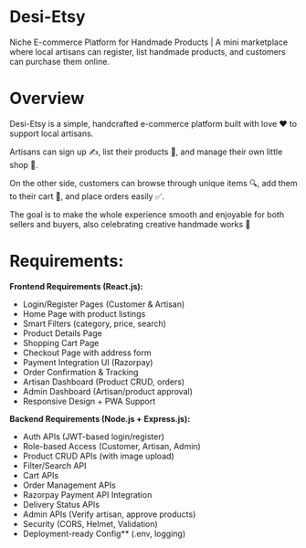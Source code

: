 # Desi-Etsy
Niche E-commerce Platform for Handmade Products | A mini marketplace where local artisans can register, list handmade products, and customers can purchase them online.

# Overview
Desi-Etsy is a simple, handcrafted e-commerce platform built with love ❤️ to support local artisans.

Artisans can sign up ✍️, list their products 📝, and manage their own little shop 🏬.

On the other side, customers can browse through unique items 🔍, add them to their cart 🛒, and place orders easily ✅.

The goal is to make the whole experience smooth and enjoyable for both sellers and buyers, also celebrating creative handmade works 🌟

# Requirements:
**Frontend Requirements (React.js):**

- Login/Register Pages (Customer & Artisan)
- Home Page with product listings
- Smart Filters (category, price, search) 
- Product Details Page
- Shopping Cart Page
- Checkout Page with address form
- Payment Integration UI (Razorpay)
- Order Confirmation & Tracking
- Artisan Dashboard (Product CRUD, orders)
- Admin Dashboard (Artisan/product approval)
- Responsive Design + PWA Support


**Backend Requirements (Node.js + Express.js):**

- Auth APIs (JWT-based login/register)
- Role-based Access (Customer, Artisan, Admin)
- Product CRUD APIs (with image upload)
- Filter/Search API
- Cart APIs
- Order Management APIs
- Razorpay Payment API Integration
- Delivery Status APIs
- Admin APIs (Verify artisan, approve products)
- Security (CORS, Helmet, Validation)
- Deployment-ready Config** (.env, logging)
